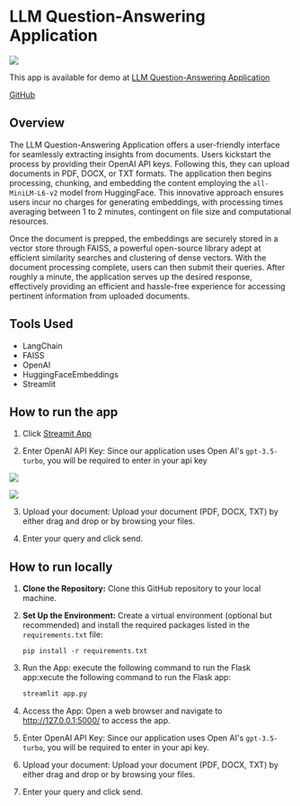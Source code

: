 # LLM Question-Answering Application

![](screenshots/demo.gif)

This app is available for demo at [LLM Question-Answering Application](https://jacobj215-llm-qna-chat-bot-app-yzhsmu.streamlit.app/)


[GitHub](https://github.com/JacobJ215/LLM-QnA-CHAT-BOT)

## Overview

The LLM Question-Answering Application offers a user-friendly interface for seamlessly extracting insights from documents. Users kickstart the process by providing their OpenAI API keys. Following this, they can upload documents in PDF, DOCX, or TXT formats. The application then begins processing, chunking, and embedding the content employing the `all-MiniLM-L6-v2` model from HuggingFace. This innovative approach ensures users incur no charges for generating embeddings, with processing times averaging between 1 to 2 minutes, contingent on file size and computational resources.

Once the document is prepped, the embeddings are securely stored in a vector store through FAISS, a powerful open-source library adept at efficient similarity searches and clustering of dense vectors. With the document processing complete, users can then submit their queries. After roughly a minute, the application serves up the desired response, effectively providing an efficient and hassle-free experience for accessing pertinent information from uploaded documents.

## Tools Used

- LangChain
- FAISS
- OpenAI
- HuggingFaceEmbeddings
- Streamlit


## How to run the app

1. Click [Streamit App](https://jacobj215-llm-qna-chat-bot-app-yzhsmu.streamlit.app/)

2. Enter OpenAI API Key: Since our application uses Open AI's `gpt-3.5-turbo`, you will be required to enter in your api key

![](screenshots/api_auth1.png)

![](screenshots/api_auth2.png)

3. Upload your document: Upload your document (PDF, DOCX, TXT) by either drag and drop or by browsing your files.

4. Enter your query and click send. 


## How to run locally

1. **Clone the Repository:** Clone this GitHub repository to your local machine.

2. **Set Up the Environment:** Create a virtual environment (optional but recommended) and install the required packages listed in the `requirements.txt` file:
   
   ```
   pip install -r requirements.txt
   ```

3. Run the App: execute the following command to run the Flask app:xecute the following command to run the Flask app:

    ```bash
    streamlit app.py
    ```


4. Access the App: Open a web browser and navigate to http://127.0.0.1:5000/ to access the app.

5. Enter OpenAI API Key: Since our application uses Open AI's `gpt-3.5-turbo`, you will be required to enter in your api key.

6. Upload your document: Upload your document (PDF, DOCX, TXT) by either drag and drop or by browsing your files.

7. Enter your query and click send. 
